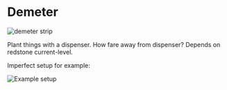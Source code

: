Demeter
=======
![demeter strip](http://images1.wikia.nocookie.net/__cb20070508161760/marvel_dc/images/9/91/Demeter.jpg)


Plant things with a dispenser. How fare away from dispenser? Depends on redstone current-level.

Imperfect setup for example:

![Example setup](http://i.imgur.com/9djm4et.png)

